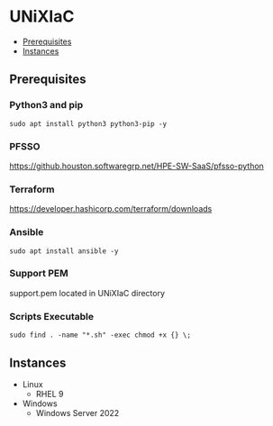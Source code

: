 # UNiXIaC

- [Prerequisites](#prerequisites)
- [Instances](#instances)

## Prerequisites
### Python3 and pip
```
sudo apt install python3 python3-pip -y  
```
### PFSSO 
https://github.houston.softwaregrp.net/HPE-SW-SaaS/pfsso-python  
### Terraform 
https://developer.hashicorp.com/terraform/downloads  
### Ansible   
```
sudo apt install ansible -y
```
### Support PEM 
support.pem located in UNiXIaC directory  
### Scripts Executable 
```
sudo find . -name "*.sh" -exec chmod +x {} \; 
```

## Instances
- Linux
  - RHEL 9
- Windows
  - Windows Server 2022
